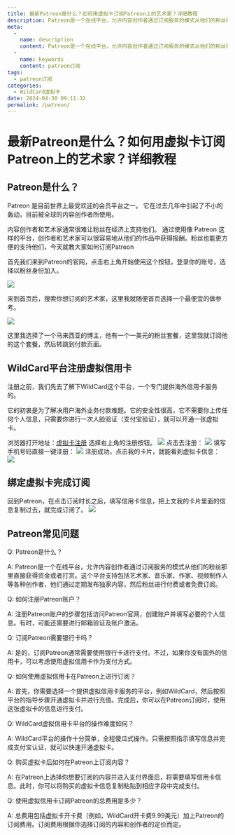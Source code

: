 ```yaml
---
title: 最新Patreon是什么？如何用虚拟卡订阅Patreon上的艺术家？详细教程
description: Patreon是一个在线平台，允许内容创作者通过订阅服务的模式从他们的粉丝那里直接获得资金或者打赏。这个平台支持包括艺术家、音乐家、作家、视频制作人等各种创作者，他们通过定期发布独家内容，然后粉丝进行付费或者免费订阅。
meta: 
  - 
    name: description
    content: Patreon是一个在线平台，允许内容创作者通过订阅服务的模式从他们的粉丝那里直接获得资金或者打赏。这个平台支持包括艺术家、音乐家、作家、视频制作人等各种创作者，他们通过定期发布独家内容，然后粉丝进行付费或者免费订阅。
  - 
    name: keywords
    content: patreon订阅
tags: 
  - patreon订阅
categories:
  - WildCard虚拟卡
date: 2024-04-30 09:11:32
permalink: /patreon/
---
```


# 最新Patreon是什么？如何用虚拟卡订阅Patreon上的艺术家？详细教程
## Patreon是什么？
Patreon 是目前世界上最受欢迎的会员平台之一。 它在过去几年中引起了不小的轰动，目前被全球的内容创作者所使用。

内容创作者和艺术家通常很难让粉丝在经济上支持他们。 通过使用像 Patreon 这样的平台，创作者和艺术家可以很容易地从他们的作品中获得报酬。粉丝也能更方便的支持他们，今天就教大家如何订阅Patreon

首先我们来到Patreon的官网，点击右上角开始使用这个按钮，登录你的账号，选择以粉丝身份加入。

![](https://hlplch.aliyuntm.com/chatgpt/WX20240410-183030.png)

来到首页后，搜索你想订阅的艺术家，这里我就随便首页选择一个最便宜的做参考。

![](https://hlplch.aliyuntm.com/chatgpt/WX20240410-183045.png)

这里我选择了一个马来西亚的博主，他有一个一美元的粉丝套餐，这里我就订阅他的这个套餐，然后转跳到付款页面。

## WildCard平台注册虚拟信用卡
注册之前，我们先去了解下WildCard这个平台，一个专门提供海外信用卡服务的。

它的初衷是为了解决用户海外业务付款难题。它的安全性很高，它不需要你上传任何个人信息，只需要你进行一次人脸验证（支付宝验证），就可以开通一张虚拟卡。

浏览器打开地址：[虚拟卡注册](https://yeka.ai/i/GPT310) 选择右上角的注册按钮。
![](https://hlplch.aliyuntm.com/chatgpt/WX20240404-205532.png)
点击去注册：
![](https://hlplch.aliyuntm.com/chatgpt/WX20240410-183102.png)
填写手机号码直接一键注册：
![](https://hlplch.aliyuntm.com/chatgpt/WX20240410-183120.png)
注册成功，点击我的卡片，就能看到虚拟卡信息：
![](https://hlplch.aliyuntm.com/chatgpt/WX20240410-183138.png)

## 绑定虚拟卡完成订阅
回到Patreon，在点击订阅时长之后，填写信用卡信息，把上文我的卡片里面的信息复制过去，就完成订阅了。
![](https://hlplch.aliyuntm.com/chatgpt/WX20240410-183220.png)
## Patreon常见问题
Q: Patreon是什么？

A: Patreon是一个在线平台，允许内容创作者通过订阅服务的模式从他们的粉丝那里直接获得资金或者打赏。这个平台支持包括艺术家、音乐家、作家、视频制作人等各种创作者，他们通过定期发布独家内容，然后粉丝进行付费或者免费订阅。

Q: 如何注册Patreon账户？

A: 注册Patreon账户的步骤包括访问Patreon官网，创建账户并填写必要的个人信息。有时，可能还需要进行邮箱验证及账户激活。

Q: 订阅Patreon需要银行卡吗？

A: 是的，订阅Patreon通常需要使用银行卡进行支付。不过，如果你没有国外的信用卡，可以考虑使用虚拟信用卡作为支付方式。

Q: 如何使用虚拟信用卡在Patreon上进行订阅？

A: 首先，你需要选择一个提供虚拟信用卡服务的平台，例如WildCard，然后按照平台的指导步骤开通虚拟卡并进行充值。完成后，你可以在Patreon订阅时，使用这张虚拟卡的信息进行支付。

Q: WildCard虚拟信用卡平台的操作难度如何？

A: WildCard平台的操作十分简单，全程傻瓜式操作。只需按照指示填写信息并完成支付宝认证，就可以快速开通虚拟卡。

Q: 购买虚拟卡后如何在Patreon上订阅内容？

A: 在Patreon上选择你想要订阅的内容并进入支付界面后，将需要填写信用卡信息。此时，你可以将购买的虚拟卡信息复制粘贴到相应字段中完成支付。

Q: 使用虚拟信用卡订阅Patreon的总费用是多少？

A: 总费用包括虚拟卡开卡费（例如，WildCard开卡费9.99美元）加上Patreon的订阅费用。订阅费用根据你选择订阅的内容和创作者的定价而定。

